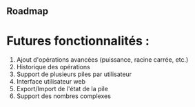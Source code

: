 ## Roadmap

# Futures fonctionnalités :
1. Ajout d'opérations avancées (puissance, racine carrée, etc.)
2. Historique des opérations
3. Support de plusieurs piles par utilisateur
4. Interface utilisateur web
5. Export/Import de l'état de la pile
6. Support des nombres complexes